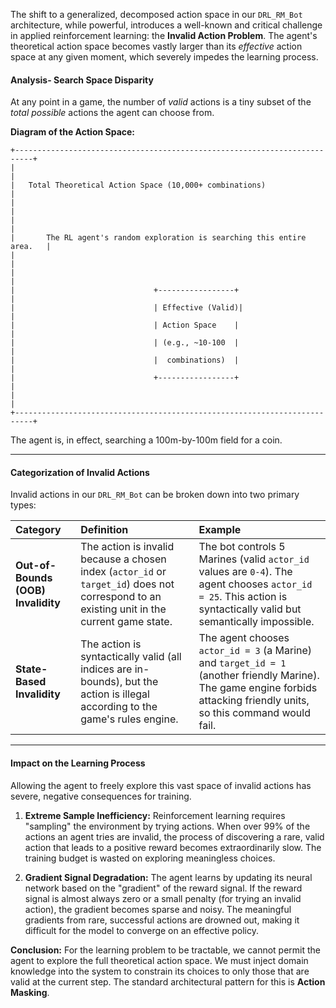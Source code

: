 The shift to a generalized, decomposed action space in our `DRL_RM_Bot` architecture, while powerful, introduces a well-known and critical challenge in applied reinforcement learning: the **Invalid Action Problem**. The agent's theoretical action space becomes vastly larger than its *effective* action space at any given moment, which severely impedes the learning process.

#### **Analysis- Search Space Disparity**

At any point in a game, the number of *valid* actions is a tiny subset of the *total possible* actions the agent can choose from.

**Diagram of the Action Space:**
```
+--------------------------------------------------------------------------+
|                                                                          |
|   Total Theoretical Action Space (10,000+ combinations)                  |
|                                                                          |
|                                                                          |
|       The RL agent's random exploration is searching this entire area.   |
|                                                                          |
|                                                                          |
|                               +-----------------+                        |
|                               | Effective (Valid)|                       |
|                               | Action Space    |                        |
|                               | (e.g., ~10-100  |                        |
|                               |  combinations)  |                        |
|                               +-----------------+                        |
|                                                                          |
+--------------------------------------------------------------------------+
```
The agent is, in effect, searching a 100m-by-100m field for a coin.

---

#### **Categorization of Invalid Actions**

Invalid actions in our `DRL_RM_Bot` can be broken down into two primary types:

| Category | Definition | Example |
| :--- | :--- | :--- |
| **Out-of-Bounds (OOB) Invalidity**| The action is invalid because a chosen index (`actor_id` or `target_id`) does not correspond to an existing unit in the current game state. | The bot controls 5 Marines (valid `actor_id` values are `0-4`). The agent chooses `actor_id = 25`. This action is syntactically valid but semantically impossible. |
| **State-Based Invalidity**| The action is syntactically valid (all indices are in-bounds), but the action is illegal according to the game's rules engine. | The agent chooses `actor_id = 3` (a Marine) and `target_id = 1` (another friendly Marine). The game engine forbids attacking friendly units, so this command would fail. |

---

#### **Impact on the Learning Process**

Allowing the agent to freely explore this vast space of invalid actions has severe, negative consequences for training.

1.  **Extreme Sample Inefficiency:**
    Reinforcement learning requires "sampling" the environment by trying actions. When over 99% of the actions an agent tries are invalid, the process of discovering a rare, valid action that leads to a positive reward becomes extraordinarily slow. The training budget is wasted on exploring meaningless choices.

2.  **Gradient Signal Degradation:**
    The agent learns by updating its neural network based on the "gradient" of the reward signal. If the reward signal is almost always zero or a small penalty (for trying an invalid action), the gradient becomes sparse and noisy. The meaningful gradients from rare, successful actions are drowned out, making it difficult for the model to converge on an effective policy.

**Conclusion:**
For the learning problem to be tractable, we cannot permit the agent to explore the full theoretical action space. We must inject domain knowledge into the system to constrain its choices to only those that are valid at the current step. The standard architectural pattern for this is **Action Masking**.